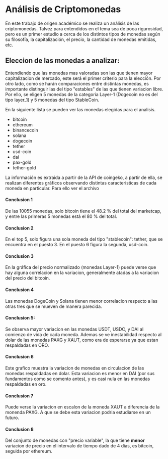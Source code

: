 # Análisis de Criptomonedas

En este trabajo de origen académico se realiza un análisis de las criptomonedas. Talvez para entendidos en el tema sea de poca rigurosidad, pero es un primer estudio a cerca de los distintos tipos de monedas según su filosofía, la capitalización, el precio, la cantidad de monedas emitidas, etc.

## Eleccion de las monedas a analizar:

Entendiendo que las monedas mas valoradas son las que tienen mayor capitalizacion de mercado, este será el primer criterio para la elección. Por otro lado, como se harán comparaciones entre distintas monedas, es importante distinguir las del tipo "estables" de las que tienen variacion libre. Por ello, se eligen 5 monedas de la categoria Layer-1 (Dogecoin no es del tipo layer_1) y 5 monedas del tipo StableCoin.


En la siguiente lista se pueden ver las monedas elegidas para el analisis.

* bitcoin
* ethereum
* binancecoin
* solana
* dogecoin
* tether
* usd-coin
* dai
* pax-gold
* tether-gold

La información es extraida a partir de la API de coingeko, a partir de ella, se realizan diferentes gráficos observando distintas caracteristicas de cada moneda en particular. Para ello ver el archivo 




#### **Conclusion 1**

De las 10055 monedas, solo bitcoin tiene el 48.2 % del total del marketcap, y entre las primeras 5 monedas está el 80 % del total.

#### **Conclusion 2**

En el top 5, solo figura una sola moneda del tipo "stablecoin": tether, que se encuentra en el puesto 3. En el puesto 6 figura la segunda, usd-coin.

#### **Conclusion 3**

En la gráfica del precio normalizado (monedas Layer-1) puede verse que hay alguna correlacion en la variacion, generalmente atadas a la variacion del precio del bitcoin.

#### **Conclusion 4**

Las monedas DogeCoin y Solana tienen menor correlacion respecto a las otras tres que se mueven de manera parecida.

#### **Conclusion 5**:

Se observa mayor variacion en las monedas USDT, USDC, y DAI al comienzo de vida de cada moneda.
Ademas se ve inestabilidad respecto al dolar de las monedas PAXG y XAUT, como era de esperarse ya que estan respaldadas en ORO.

#### **Conclusion 6**

Este grafico muestra la variacion de monedas en circulacion de las monedas respaldadas en dolar. Esta variacion es menor en DAI (por sus fundamentos como se comento antes), y es casi nula en las monedas respaldadas en oro.

#### **Conclusion 7**

Puede verse la variacion en escalon de la moneda XAUT a diferencia de la monenda PAXG. A que se debe esta variacion podria estudiarse en un futuro.

#### **Conclusion 8**

Del conjunto de monedas con "precio variable", la que tiene **menor** variacion de precio en el intervalo de tiempo dado de 4 dias, es bitcoin, seguida por ethereum.





